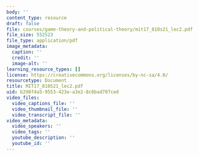 ```yaml
---
body: ''
content_type: resource
draft: false
file: courses/game-theory-and-political-theory/mit17_810s21_lec2.pdf
file_size: 552523
file_type: application/pdf
image_metadata:
  caption: ''
  credit: ''
  image-alt: ''
learning_resource_types: []
license: https://creativecommons.org/licenses/by-nc-sa/4.0/
resourcetype: Document
title: MIT17_810S21_lec2.pdf
uid: b298f4a5-9553-423e-a3e2-8c6bad707ced
video_files:
  video_captions_file: ''
  video_thumbnail_file: ''
  video_transcript_file: ''
video_metadata:
  video_speakers: ''
  video_tags: ''
  youtube_description: ''
  youtube_id: ''
---
```

